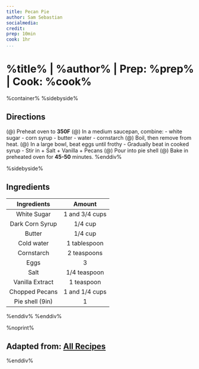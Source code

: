 ```yaml
---
title: Pecan Pie
author: Sam Sebastian
socialmedia:
credit:
prep: 10min
cook: 1hr
...
```


# %title% | %author% | Prep: %prep% | Cook: %cook%

%container%
%sidebyside%
## Directions
(@) Preheat oven to **350F**
(@) In a medium saucepan, combine:
    - white sugar
    - corn syrup
    - butter
    - water
    - cornstarch
(@) Boil, then remove from heat.
(@) In a large bowl, beat eggs until frothy
    - Gradually beat in cooked syrup
    - Stir in
        + Salt
        + Vanilla
        + Pecans
(@) Pour into pie shell
(@) Bake in preheated oven for **45-50** minutes.
%enddiv%

%sidebyside%
## Ingredients
| Ingredients | Amount |
| :---------: | :----: |
| White Sugar | 1 and 3/4 cups |
| Dark Corn Syrup | 1/4 cup |
| Butter | 1/4 cup |
| Cold water | 1 tablespoon |
| Cornstarch | 2 teaspoons |
| Eggs | 3 |
| Salt | 1/4 teaspoon |
| Vanilla Extract | 1 teaspoon |
| Chopped Pecans | 1 and 1/4 cups |
| Pie shell (9in) | 1 |
%enddiv%
%enddiv%


%noprint%
## Adapted from: [All Recipes](https://www.allrecipes.com/recipe/9487/pecan-pie/)
%enddiv%